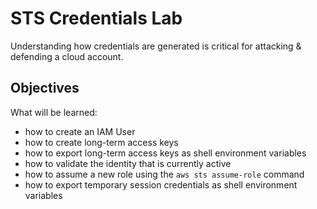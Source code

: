 # STS Credentials Lab
Understanding how credentials are generated is critical for attacking & defending a cloud account.

## Objectives
What will be learned:
- how to create an IAM User
- how to create long-term access keys
- how to export long-term access keys as shell environment variables
- how to validate the identity that is currently active
- how to assume a new role using the `aws sts assume-role` command
- how to export temporary session credentials as shell environment variables
